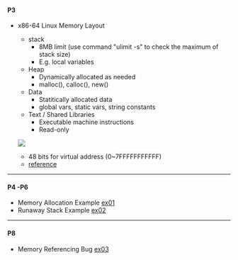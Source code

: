 #### P3
- x86-64 Linux Memory Layout
  - stack
    - 8MB limit (use command "ulimit -s" to check the maximum of stack size)
    - E.g. local variables
  - Heap
    - Dynamically allocated as needed
    - malloc(), calloc(), new()
  - Data
    - Statitically allocated data
    - global vars, static vars, string constants
  - Text / Shared Libraries
    - Executable machine instructions
    - Read-only
    
  ![](https://i.imgur.com/2d3INQq.png)
  
  - 48 bits for virtual address (0~7FFFFFFFFFFF)
  - [reference](https://stackoverflow.com/questions/55358289/may-windows-64-bit-allocate-virtual-memory-over-7fffffffffff)

---
  
#### P4 -P6
- Memory Allocation Example [ex01](https://github.com/KaidenYu/tutorial/tree/master/csapp/09-machine-advanced/ex01)
- Runaway Stack Example [ex02](https://github.com/KaidenYu/tutorial/tree/master/csapp/09-machine-advanced/ex02)

---

#### P8
- Memory Referencing Bug [ex03](https://github.com/KaidenYu/tutorial/tree/master/csapp/09-machine-advanced/ex02)
